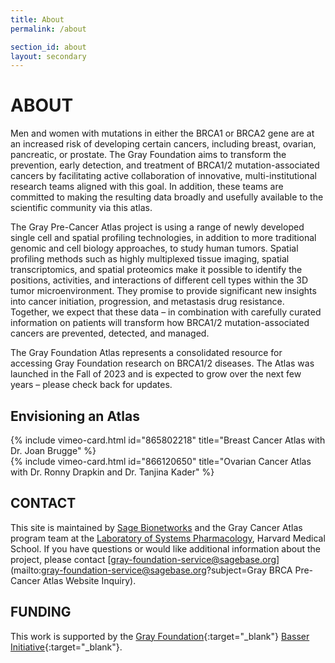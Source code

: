 ```yaml
---
title: About
permalink: /about

section_id: about
layout: secondary
---
```

# ABOUT

Men and women with mutations in either the BRCA1 or BRCA2 gene are at an increased risk of developing certain cancers, including breast, ovarian, pancreatic, or prostate. The Gray Foundation aims to transform the prevention, early detection, and treatment of BRCA1/2 mutation-associated cancers by facilitating active collaboration of innovative, multi-institutional research teams aligned with this goal. In addition, these teams are committed to making the resulting data broadly and usefully available to the scientific community via this atlas.

The Gray Pre-Cancer Atlas project is using a range of newly developed single cell and spatial profiling technologies, in addition to more traditional genomic and cell biology approaches, to study human tumors. Spatial profiling methods such as highly multiplexed tissue imaging, spatial transcriptomics, and spatial proteomics make it possible to identify the positions, activities, and interactions of different cell types within the 3D tumor microenvironment. They promise to provide significant new insights into cancer initiation, progression, and metastasis drug resistance. Together, we expect that these data – in combination with carefully curated information on patients will transform how BRCA1/2 mutation-associated cancers are prevented, detected, and managed.  

The Gray Foundation Atlas represents a consolidated resource for accessing Gray Foundation research on BRCA1/2 diseases. The Atlas was launched in the Fall of 2023 and is expected to grow over the next few years – please check back for updates.

## Envisioning an Atlas

<div class="row mb-4">
  <div class="col-md-6 mb-4">
    {% include vimeo-card.html id="865802218" title="Breast Cancer Atlas with Dr. Joan Brugge" %}
  </div>
  <div class="col-md-6 mb-4">
    {% include vimeo-card.html id="866120650" title="Ovarian Cancer Atlas with Dr. Ronny Drapkin and Dr. Tanjina Kader" %}
  </div>
</div>


## CONTACT
This site is maintained by [Sage Bionetworks](https://sagebionetworks.org/) and the Gray Cancer Atlas program team at the [Laboratory of Systems Pharmacology](https://labsyspharm.org/), Harvard Medical School. If you have questions or would like additional information about the project, please contact [gray-foundation-service@sagebase.org](mailto:gray-foundation-service@sagebase.org?subject=Gray BRCA Pre-Cancer Atlas Website Inquiry).

## FUNDING
This work is supported by the [Gray Foundation](https://grayfoundation.org/){:target="_blank"} [Basser Initiative](https://www.basser.org/){:target="_blank"}.
